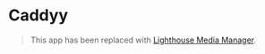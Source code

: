 # Caddyy

> This app has been replaced with [Lighthouse Media Manager](https://github.com/kylejschultz/lighthousemm). 
